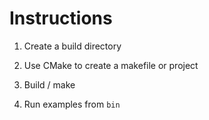 # Instructions #

1. Create a build directory

2. Use CMake to create a makefile or project

3. Build / make

4. Run examples from ```bin```


